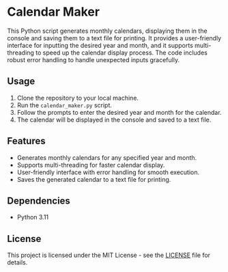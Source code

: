 # Calendar Maker

This Python script generates monthly calendars, displaying them in the console and saving them to a text file for printing. It provides a user-friendly interface for inputting the desired year and month, and it supports multi-threading to speed up the calendar display process. The code includes robust error handling to handle unexpected inputs gracefully.

## Usage
1. Clone the repository to your local machine.
2. Run the `calendar_maker.py` script.
3. Follow the prompts to enter the desired year and month for the calendar.
4. The calendar will be displayed in the console and saved to a text file.

## Features
- Generates monthly calendars for any specified year and month.
- Supports multi-threading for faster calendar display.
- User-friendly interface with error handling for smooth execution.
- Saves the generated calendar to a text file for printing.

## Dependencies
- Python 3.11

## License
This project is licensed under the MIT License - see the [LICENSE](LICENSE) file for details.

